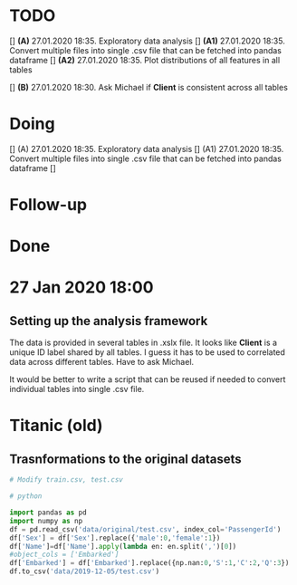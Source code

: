 # TODO

[] **(A)**  27.01.2020 18:35. Exploratory data analysis 
[] **(A1)**  27.01.2020 18:35. Convert multiple files into single .csv file that can be fetched into pandas dataframe
[] **(A2)**  27.01.2020 18:35. Plot distributions of all features in all tables
  
[] **(B)**   27.01.2020 18:30. Ask Michael if **Client** is consistent across all tables
  
# Doing  
  
[] (A)   27.01.2020 18:35. Exploratory data analysis 
[] (A1)  27.01.2020 18:35. Convert multiple files into single .csv file that can be fetched into pandas dataframe
[] 
# Follow-up

# Done 

# 27 Jan 2020 18:00
## Setting up the analysis framework

The data is provided in several tables in .xslx file. It looks like **Client** is a unique ID label shared by all tables. I guess it has to be used to correlated data across different tables. Have to ask Michael.

It would be better to write a script that can be reused if needed to convert individual tables into single .csv file.

# Titanic (old)
## Trasnformations to the original datasets 

```python
# Modify train.csv, test.csv

# python

import pandas as pd
import numpy as np
df = pd.read_csv('data/original/test.csv', index_col='PassengerId')
df['Sex'] = df['Sex'].replace({'male':0,'female':1})
df['Name']=df['Name'].apply(lambda en: en.split(',')[0])
#object_cols = ['Embarked']
df['Embarked'] = df['Embarked'].replace({np.nan:0,'S':1,'C':2,'Q':3})
df.to_csv('data/2019-12-05/test.csv')
```
